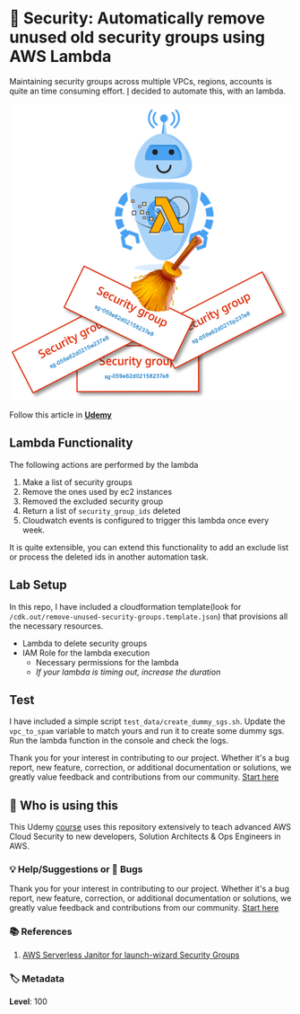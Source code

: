 
# 👮 Security: Automatically remove unused old security groups using AWS Lambda

Maintaining security groups across multiple VPCs, regions, accounts is quite an time consuming effort. [I][899] decided to automate this, with an lambda.

![Automatically removed unused old security groups](images/miztiik_automatically_remove_security_groups.png)

Follow this article in **[Udemy][101]**

## Lambda Functionality

The following actions are performed by the lambda

1. Make a list of security groups
1. Remove the ones used by ec2 instances
1. Removed the excluded security group
1. Return a list of `security_group_ids` deleted
1. Cloudwatch events is configured to trigger this lambda once every week.

It is quite extensible, you can extend this functionality to add an exclude list or process the deleted ids in another automation task.

## Lab Setup

  In this repo, I have included a cloudformation template(look for `/cdk.out/remove-unused-security-groups.template.json`) that provisions all the necessary resources.

- Lambda to delete security groups
- IAM Role for the lambda execution
  - Necessary permissions for the lambda
  - _If your lambda is timing out, increase the duration_

## Test

I have included a simple script `test_data/create_dummy_sgs.sh`. Update the `vpc_to_spam` variable to match yours and run it to create some dummy sgs. Run the lambda function in the console and check the logs.

Thank you for your interest in contributing to our project. Whether it's a bug report, new feature, correction, or additional documentation or solutions, we greatly value feedback and contributions from our community. [Start here][200]

## 📌 Who is using this

This Udemy [course][101] uses this repository extensively to teach advanced AWS Cloud Security to new developers, Solution Architects & Ops Engineers in AWS.

### 💡 Help/Suggestions or 🐛 Bugs

Thank you for your interest in contributing to our project. Whether it's a bug report, new feature, correction, or additional documentation or solutions, we greatly value feedback and contributions from our community. [Start here][200]

### 📚 References

1. [AWS Serverless Janitor for launch-wizard Security Groups][1]

### 🏷️ Metadata

**Level**: 100

[1]: https://github.com/miztiik/serverless-janitor-for-security-groups

[101]: https://www.udemy.com/course/aws-cloud-security-proactive-way/?referralCode=71DC542AD4481309A441

[200]: https://github.com/miztiik/dev-sec-ops/issues

[899]: https://www.udemy.com/user/n-kumar/
